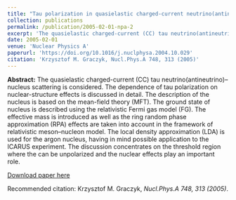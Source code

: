 ```yaml
---
title: "Tau polarization in quasielastic charged-current neutrino(antineutrino)–nucleus scattering"
collection: publications
permalink: /publication/2005-02-01-npa-2
excerpt: 'The quasielastic charged-current (CC) tau neutrino(antineutrino)–nucleus scattering is considered. The dependence of tau polarization on nuclear-structure effects is discussed in detail. The description of the nucleus is based on the mean-field theory (MFT). The ground state of nucleus is described using the relativistic Fermi gas model (FG). The effective mass is introduced as well as the ring random phase approximation (RPA) effects are taken into account in the framework of relativistic meson–nucleon model. The local density approximation (LDA) is used for the argon nucleus, having in mind possible application to the ICARUS experiment. The discussion concentrates on the threshold region where the can be unpolarized and the nuclear effects play an important role.'
date: 2005-02-01
venue: 'Nuclear Physics A'
paperurl: 'https://doi.org/10.1016/j.nuclphysa.2004.10.029'
citation: 'Krzysztof M. Graczyk, Nucl.Phys.A 748, 313 (2005)'
---
```

__Abstract:__ The quasielastic charged-current (CC) tau neutrino(antineutrino)–nucleus scattering is considered. The dependence of tau polarization on nuclear-structure effects is discussed in detail. The description of the nucleus is based on the mean-field theory (MFT). The ground state of nucleus is described using the relativistic Fermi gas model (FG). The effective mass is introduced as well as the ring random phase approximation (RPA) effects are taken into account in the framework of relativistic meson–nucleon model. The local density approximation (LDA) is used for the argon nucleus, having in mind possible application to the ICARUS experiment. The discussion concentrates on the threshold region where the can be unpolarized and the nuclear effects play an important role. 

[Download paper here](https://doi.org/10.1016/j.nuclphysa.2004.10.029)

Recommended citation: Krzysztof M. Graczyk, <i>Nucl.Phys.A 748, 313 (2005)</i>.

